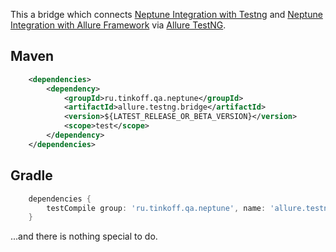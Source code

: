 This a bridge which connects [Neptune Integration with Testng](./../testng.integration/doc) and [Neptune Integration with Allure Framework](./../allure.integration/doc) via [Allure TestNG](https://docs.qameta.io/allure/#_testng).

## Maven

```xml
    <dependencies>
        <dependency>
            <groupId>ru.tinkoff.qa.neptune</groupId>
            <artifactId>allure.testng.bridge</artifactId>
            <version>${LATEST_RELEASE_OR_BETA_VERSION}</version>
            <scope>test</scope>
        </dependency>
    </dependencies>
```

## Gradle

```groovy
    dependencies {
        testCompile group: 'ru.tinkoff.qa.neptune', name: 'allure.testng.bridge', version: LATEST_RELEASE_OR_BETA_VERSION    
    }
```

...and there is nothing special to do.

